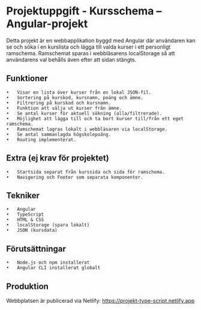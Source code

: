 # Projektuppgift - Kursschema – Angular-projekt

Detta projekt är en webbapplikation byggd med Angular där användaren kan se och söka i en kurslista och lägga till valda kurser i ett personligt ramschema. Ramschemat sparas i webbläsarens localStorage så att användarens val behålls även efter att sidan stängts.

## Funktioner
	•	Visar en lista över kurser från en lokal JSON-fil.
	•	Sortering på kurskod, kursnamn, poäng och ämne.
	•	Filtrering på kurskod och kursnamn.
	•	Funktion att välja ut kurser från ämne.
	•	Se antal kurser för aktuell sökning (alla/filtrerade).
	•	Möjlighet att lägga till och ta bort kurser till/från ett eget ramschema.
	•	Ramschemat lagras lokalt i webbläsaren via localStorage.
	•	Se antal sammanlagda högskolepoäng.
	•	Routing implementerat.

## Extra (ej krav för projektet)
	•	Startsida separat från kurssida och sida för ramschema.
	•	Navigering och Footer som separata komponenter.

## Tekniker
	•	Angular 
	•	TypeScript
	•	HTML & CSS
	•	localStorage (spara lokalt)
	•	JSON (kursdata)

## Förutsättningar
	•	Node.js och npm installerat
	•	Angular CLI installerat globalt

## Produktion
Webbplatsen är publicerad via Netlify: https://projekt-type-script.netlify.app